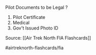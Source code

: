 Pilot Documents to be Legal
?
1. Pilot Certificate
2. Medical
3. Gov't Issued Photo ID


Source: [[Air Trek North FIA Flashcards]]

#airtreknorth-flashcards/fia